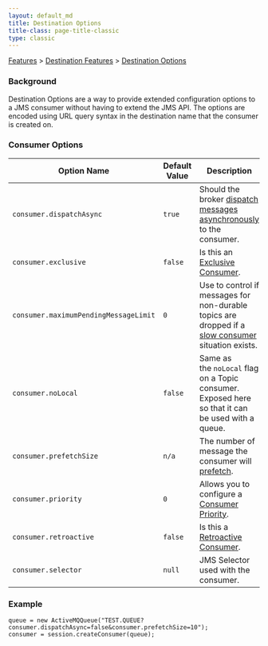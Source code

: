 ```yaml
---
layout: default_md
title: Destination Options 
title-class: page-title-classic
type: classic
---
```


 [Features](features) > [Destination Features](destination-features) > [Destination Options](destination-options)

### Background

Destination Options are a way to provide extended configuration options to a JMS consumer without having to extend the JMS API. The options are encoded using URL query syntax in the destination name that the consumer is created on.

### Consumer Options

Option Name|Default Value|Description
---|---|---
`consumer.dispatchAsync`|`true`|Should the broker [dispatch messages asynchronously](consumer-dispatch-async) to the consumer.
`consumer.exclusive`|`false`|Is this an [Exclusive Consumer](exclusive-consumer).
`consumer.maximumPendingMessageLimit`|`0`|Use to control if messages for non-durable topics are dropped if a [slow consumer](slow-consumer-handling) situation exists.
`consumer.noLocal`|`false`|Same as the `noLocal` flag on a Topic consumer. Exposed here so that it can be used with a queue.
`consumer.prefetchSize`|`n/a`|The number of message the consumer will [prefetch](what-is-the-prefetch-limit-for).
`consumer.priority`|`0`|Allows you to configure a [Consumer Priority](consumer-priority).
`consumer.retroactive`|`false`|Is this a [Retroactive Consumer](retroactive-consumer).
`consumer.selector`|`null`|JMS Selector used with the consumer.

### Example
```
queue = new ActiveMQQueue("TEST.QUEUE?consumer.dispatchAsync=false&consumer.prefetchSize=10");
consumer = session.createConsumer(queue);
```
